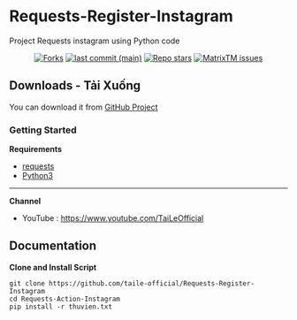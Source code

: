 # Requests-Register-Instagram

Project Requests instagram using Python code

<p align="center">
<a href="#"><img alt="Forks" src="https://img.shields.io/github/forks/taile-official/Requests-Register-Instagram?style=for-the-badge"></a>
<a href="#"><img alt="last commit (main)" src="https://img.shields.io/github/last-commit/taile-official/Requests-Register-Instagram/main?color=green&style=for-the-badge"></a>
<a href="#"><img alt="Repo stars" src="https://img.shields.io/github/stars/taile-official/Requests-Register-Instagram?style=for-the-badge&color=yellow"></a>
<a href="https://github.com/taile-official/Requests-Register-Instagrams"><img alt="MatrixTM issues" src="https://img.shields.io/github/issues/taile-official/Requests-ActiRegisteron-Instagram?color=purple&style=for-the-badge"></a>

  

## Downloads - Tải Xuống

You can download it from [GitHub Project](https://github.com/taile-official/Requests-Register-Instagram)

### Getting Started

**Requirements**

* [requests](https://github.com/psf/requests)
* [Python3](https://www.python.org/downloads/release/python-3106/)
---

**Channel**
* YouTube : https://www.youtube.com/TaiLeOfficial

## Documentation
**Clone and Install Script**

```shell script
git clone https://github.com/taile-official/Requests-Register-Instagram
cd Requests-Action-Instagram
pip install -r thuvien.txt
```
